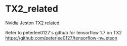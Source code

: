 # TX2_related
Nvidia Jeston TX2 related

Refer to peterlee0127's github for tensorflow 1.7 on TX2
https://github.com/peterlee0127/tensorflow-nvJetson
